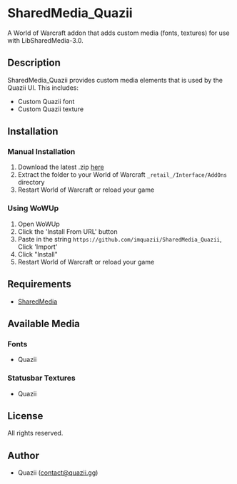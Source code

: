 # SharedMedia_Quazii

A World of Warcraft addon that adds custom media (fonts, textures) for use with LibSharedMedia-3.0.

## Description

SharedMedia_Quazii provides custom media elements that is used by the Quazii UI. This includes:
- Custom Quazii font
- Custom Quazii texture

## Installation

### Manual Installation
1. Download the latest .zip [here](https://github.com/imquazii/SharedMedia_Quazii/releases)
2. Extract the folder to your World of Warcraft `_retail_/Interface/AddOns` directory
3. Restart World of Warcraft or reload your game

### Using WoWUp
1. Open WoWUp
2. Click the 'Install From URL' button
3. Paste in the string `https://github.com/imquazii/SharedMedia_Quazii`, Click 'Import'
4. Click "Install"
5. Restart World of Warcraft or reload your game

## Requirements

- [SharedMedia](https://www.curseforge.com/wow/addons/sharedmedia)

## Available Media

### Fonts
- Quazii

### Statusbar Textures
- Quazii

## License

All rights reserved.

## Author

- Quazii (contact@quazii.gg) 